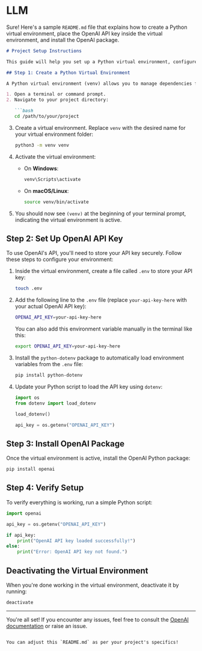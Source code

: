 # LLM
Sure! Here's a sample `README.md` file that explains how to create a Python virtual environment, place the OpenAI API key inside the virtual environment, and install the OpenAI package.

```md
# Project Setup Instructions

This guide will help you set up a Python virtual environment, configure your OpenAI API key, and install the required OpenAI package.

## Step 1: Create a Python Virtual Environment

A Python virtual environment (venv) allows you to manage dependencies for your project separately from other Python projects. Follow these steps to create a virtual environment:

1. Open a terminal or command prompt.
2. Navigate to your project directory:

   ```bash
   cd /path/to/your/project
   ```

3. Create a virtual environment. Replace `venv` with the desired name for your virtual environment folder:

   ```bash
   python3 -m venv venv
   ```

4. Activate the virtual environment:

   - On **Windows**:

     ```bash
     venv\Scripts\activate
     ```

   - On **macOS/Linux**:

     ```bash
     source venv/bin/activate
     ```

5. You should now see `(venv)` at the beginning of your terminal prompt, indicating the virtual environment is active.

## Step 2: Set Up OpenAI API Key

To use OpenAI's API, you'll need to store your API key securely. Follow these steps to configure your environment:

1. Inside the virtual environment, create a file called `.env` to store your API key:

   ```bash
   touch .env
   ```

2. Add the following line to the `.env` file (replace `your-api-key-here` with your actual OpenAI API key):

   ```bash
   OPENAI_API_KEY=your-api-key-here
   ```

   You can also add this environment variable manually in the terminal like this:

   ```bash
   export OPENAI_API_KEY=your-api-key-here
   ```

3. Install the `python-dotenv` package to automatically load environment variables from the `.env` file:

   ```bash
   pip install python-dotenv
   ```

4. Update your Python script to load the API key using `dotenv`:

   ```python
   import os
   from dotenv import load_dotenv

   load_dotenv()

   api_key = os.getenv("OPENAI_API_KEY")
   ```

## Step 3: Install OpenAI Package

Once the virtual environment is active, install the OpenAI Python package:

```bash
pip install openai
```

## Step 4: Verify Setup

To verify everything is working, run a simple Python script:

```python
import openai

api_key = os.getenv("OPENAI_API_KEY")

if api_key:
    print("OpenAI API key loaded successfully!")
else:
    print("Error: OpenAI API key not found.")
```

## Deactivating the Virtual Environment

When you're done working in the virtual environment, deactivate it by running:

```bash
deactivate
```

---

You're all set! If you encounter any issues, feel free to consult the [OpenAI documentation](https://beta.openai.com/docs/) or raise an issue.
```

You can adjust this `README.md` as per your project's specifics!
